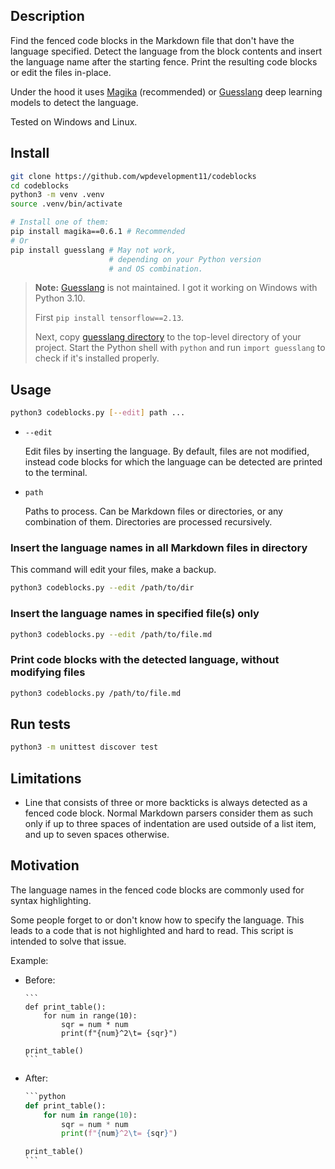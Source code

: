 ## Description

Find the fenced code blocks in the Markdown file that don't have the language specified.
Detect the language from the block contents and insert the language name after the starting fence.
Print the resulting code blocks or edit the files in-place.

Under the hood it uses [Magika](https://github.com/google/magika) (recommended) or [Guesslang](https://github.com/yoeo/guesslang) deep learning models to detect the language.

Tested on Windows and Linux.

## Install

```bash
git clone https://github.com/wpdevelopment11/codeblocks
cd codeblocks
python3 -m venv .venv
source .venv/bin/activate

# Install one of them:
pip install magika==0.6.1 # Recommended
# Or
pip install guesslang # May not work,
                      # depending on your Python version
                      # and OS combination.
```

> **Note:** <a id="guesslang"></a>
> [Guesslang](https://github.com/yoeo/guesslang) is not maintained. I got it working on Windows with Python 3.10.
>
> First `pip install tensorflow==2.13`.
>
> Next, copy [guesslang directory](https://github.com/yoeo/guesslang/tree/master/guesslang) to the top-level directory of your project.
> Start the Python shell with `python` and run `import guesslang` to check if it's installed properly.

## Usage

```bash
python3 codeblocks.py [--edit] path ...
```

* `--edit`

  Edit files by inserting the language.
  By default, files are not modified,
  instead code blocks for which the language can be detected are printed to the terminal.

* `path`

  Paths to process.
  Can be Markdown files or directories, or any combination of them.
  Directories are processed recursively.

### Insert the language names in all Markdown files in directory

This command will edit your files, make a backup.

```bash
python3 codeblocks.py --edit /path/to/dir
```

### Insert the language names in specified file(s) only

```bash
python3 codeblocks.py --edit /path/to/file.md
```

### Print code blocks with the detected language, without modifying files

```bash
python3 codeblocks.py /path/to/file.md
```

## Run tests

```bash
python3 -m unittest discover test
```

## Limitations

* Line that consists of three or more backticks is always detected as a fenced code block.
Normal Markdown parsers consider them as such only if up to three spaces of indentation are used outside of a list item,
and up to seven spaces otherwise.

## Motivation

The language names in the fenced code blocks are commonly used for syntax highlighting.

Some people forget to or don't know how to specify the language.
This leads to a code that is not highlighted and hard to read.
This script is intended to solve that issue.

Example:

* Before:

  ````
  ```
  def print_table():
      for num in range(10):
          sqr = num * num
          print(f"{num}^2\t= {sqr}")

  print_table()
  ```
  ````

* After:

  ````python
  ```python
  def print_table():
      for num in range(10):
          sqr = num * num
          print(f"{num}^2\t= {sqr}")

  print_table()
  ```
  ````
